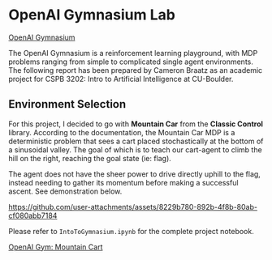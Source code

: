 ﻿# OpenAI Gymnasium Lab
<a href="https://gymnasium.farama.org/">OpenAI Gymnasium</a>

The OpenAI Gymnasium is a reinforcement learning playground, with MDP problems ranging from simple to complicated single agent environments. The following report has been prepared by Cameron Braatz as an academic project for CSPB 3202: Intro to Artificial Intelligence at CU-Boulder.

## Environment Selection
For this project, I decided to go with **Mountain Car** from the **Classic Control** library. According to the documentation, the Mountain Car MDP is a deterministic problem that sees a cart placed stochastically at the bottom of a sinusoidal valley. The goal of which is to teach our cart-agent to climb the hill on the right, reaching the goal state (ie: flag). 

The agent does not have the sheer power to drive directly uphill to the flag, instead needing to gather its momentum before making a successful ascent. See demonstration below.

https://github.com/user-attachments/assets/8229b780-892b-4f8b-80ab-cf080abb7184

Please refer to `IntoToGymnasium.ipynb` for the complete project notebook.

<a href="https://gymnasium.farama.org/environments/classic_control/mountain_car/">OpenAI Gym: Mountain Cart</a>
